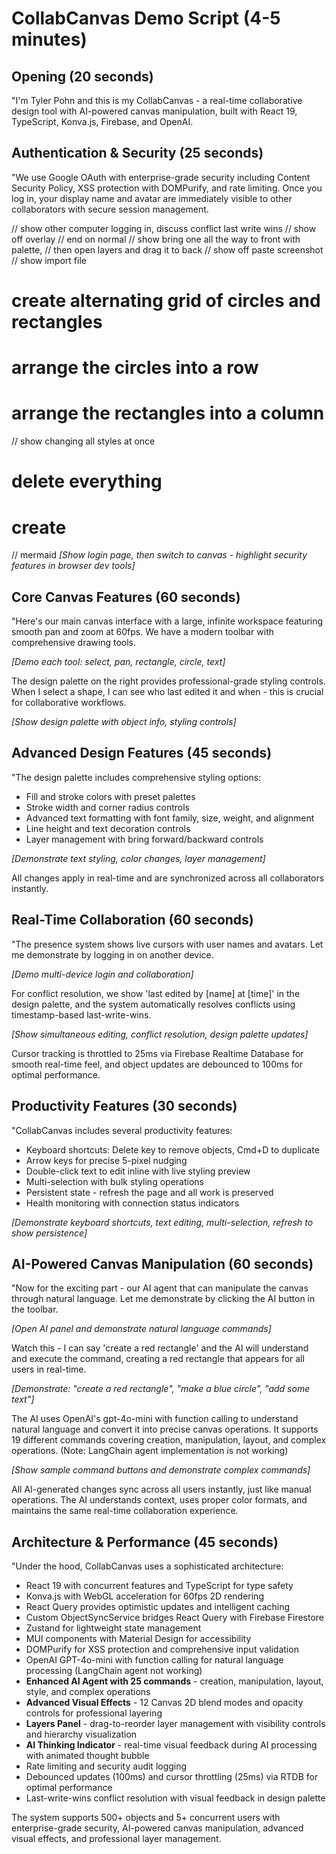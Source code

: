 # CollabCanvas Demo Script (4-5 minutes)

## Opening (20 seconds)

"I'm Tyler Pohn and this is my CollabCanvas - a real-time collaborative design tool with AI-powered canvas manipulation, built with React 19, TypeScript, Konva.js, Firebase, and OpenAI.

## Authentication & Security (25 seconds)

"We use Google OAuth with enterprise-grade security including Content Security Policy, XSS protection with DOMPurify, and rate limiting. Once you log in, your display name and avatar are immediately visible to other collaborators with secure session management.

// show other computer logging in, discuss conflict last write wins
// show off overlay
  // end on normal
// show bring one all the way to front with palette,
// then open layers and drag it to back
// show off paste screenshot
// show import file

# create alternating grid of circles and rectangles
# arrange the circles into a row
# arrange the rectangles into a column
// show changing all styles at once
# delete everything

# create 

// mermaid
_[Show login page, then switch to canvas - highlight security features in browser dev tools]_

## Core Canvas Features (60 seconds)

"Here's our main canvas interface with a large, infinite workspace featuring smooth pan and zoom at 60fps. We have a modern toolbar with comprehensive drawing tools.

_[Demo each tool: select, pan, rectangle, circle, text]_

The design palette on the right provides professional-grade styling controls. When I select a shape, I can see who last edited it and when - this is crucial for collaborative workflows.

_[Show design palette with object info, styling controls]_

## Advanced Design Features (45 seconds)

"The design palette includes comprehensive styling options:

- Fill and stroke colors with preset palettes
- Stroke width and corner radius controls
- Advanced text formatting with font family, size, weight, and alignment
- Line height and text decoration controls
- Layer management with bring forward/backward controls

_[Demonstrate text styling, color changes, layer management]_

All changes apply in real-time and are synchronized across all collaborators instantly.

## Real-Time Collaboration (60 seconds)

"The presence system shows live cursors with user names and avatars. Let me demonstrate by logging in on another device.

_[Demo multi-device login and collaboration]_

For conflict resolution, we show 'last edited by [name] at [time]' in the design palette, and the system automatically resolves conflicts using timestamp-based last-write-wins.

_[Show simultaneous editing, conflict resolution, design palette updates]_

Cursor tracking is throttled to 25ms via Firebase Realtime Database for smooth real-time feel, and object updates are debounced to 100ms for optimal performance.

## Productivity Features (30 seconds)

"CollabCanvas includes several productivity features:

- Keyboard shortcuts: Delete key to remove objects, Cmd+D to duplicate
- Arrow keys for precise 5-pixel nudging
- Double-click text to edit inline with live styling preview
- Multi-selection with bulk styling operations
- Persistent state - refresh the page and all work is preserved
- Health monitoring with connection status indicators

_[Demonstrate keyboard shortcuts, text editing, multi-selection, refresh to show persistence]_

## AI-Powered Canvas Manipulation (60 seconds)

"Now for the exciting part - our AI agent that can manipulate the canvas through natural language. Let me demonstrate by clicking the AI button in the toolbar.

_[Open AI panel and demonstrate natural language commands]_

Watch this - I can say 'create a red rectangle' and the AI will understand and execute the command, creating a red rectangle that appears for all users in real-time.

_[Demonstrate: "create a red rectangle", "make a blue circle", "add some text"]_

The AI uses OpenAI's gpt-4o-mini with function calling to understand natural language and convert it into precise canvas operations. It supports 19 different commands covering creation, manipulation, layout, and complex operations. (Note: LangChain agent implementation is not working)

_[Show sample command buttons and demonstrate complex commands]_

All AI-generated changes sync across all users instantly, just like manual operations. The AI understands context, uses proper color formats, and maintains the same real-time collaboration experience.

## Architecture & Performance (45 seconds)

"Under the hood, CollabCanvas uses a sophisticated architecture:

- React 19 with concurrent features and TypeScript for type safety
- Konva.js with WebGL acceleration for 60fps 2D rendering
- React Query provides optimistic updates and intelligent caching
- Custom ObjectSyncService bridges React Query with Firebase Firestore
- Zustand for lightweight state management
- MUI components with Material Design for accessibility
- DOMPurify for XSS protection and comprehensive input validation
- OpenAI GPT-4o-mini with function calling for natural language processing (LangChain agent not working)
- **Enhanced AI Agent with 25 commands** - creation, manipulation, layout, style, and complex operations
- **Advanced Visual Effects** - 12 Canvas 2D blend modes and opacity controls for professional layering
- **Layers Panel** - drag-to-reorder layer management with visibility controls and hierarchy visualization
- **AI Thinking Indicator** - real-time visual feedback during AI processing with animated thought bubble
- Rate limiting and security audit logging
- Debounced updates (100ms) and cursor throttling (25ms) via RTDB for optimal performance
- Last-write-wins conflict resolution with visual feedback in design palette

The system supports 500+ objects and 5+ concurrent users with enterprise-grade security, AI-powered canvas manipulation, advanced visual effects, and professional layer management.
